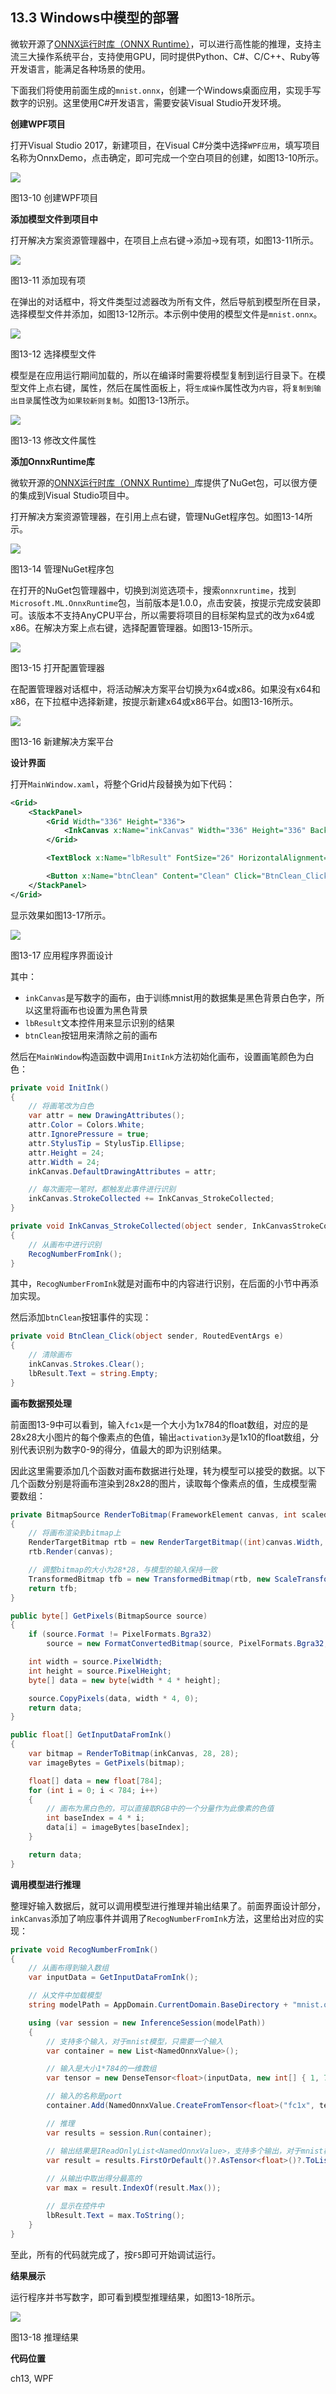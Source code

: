 <!--Copyright © Microsoft Corporation. All rights reserved.
  适用于[License](https://github.com/Microsoft/ai-edu/blob/master/LICENSE.md)版权许可-->

## 13.3 Windows中模型的部署

微软开源了[ONNX运行时库（ONNX Runtime）](https://github.com/microsoft/onnxruntime)，可以进行高性能的推理，支持主流三大操作系统平台，支持使用GPU，同时提供Python、C#、C/C++、Ruby等开发语言，能满足各种场景的使用。

下面我们将使用前面生成的`mnist.onnx`，创建一个Windows桌面应用，实现手写数字的识别。这里使用C#开发语言，需要安装Visual Studio开发环境。

**创建WPF项目**

打开Visual Studio 2017，新建项目，在Visual C#分类中选择`WPF应用`，填写项目名称为OnnxDemo，点击确定，即可完成一个空白项目的创建，如图13-10所示。

<img src="./img/13/createproject.png" ch="500" />

图13-10 创建WPF项目

**添加模型文件到项目中**

打开解决方案资源管理器中，在项目上点右键->添加->现有项，如图13-11所示。

<img src="./img/13/add.png" ch="535" />

图13-11 添加现有项

在弹出的对话框中，将文件类型过滤器改为所有文件，然后导航到模型所在目录，选择模型文件并添加，如图13-12所示。本示例中使用的模型文件是`mnist.onnx`。

<img src="./img/13/addmodel.png" ch="500" />

图13-12 选择模型文件

模型是在应用运行期间加载的，所以在编译时需要将模型复制到运行目录下。在模型文件上点右键，属性，然后在属性面板上，将`生成操作`属性改为`内容`，将`复制到输出目录`属性改为`如果较新则复制`。如图13-13所示。

<img src="./img/13/modelproperty.png" />

图13-13 修改文件属性

**添加OnnxRuntime库**

微软开源的[ONNX运行时库（ONNX Runtime）](https://github.com/Microsoft/onnxruntime)库提供了NuGet包，可以很方便的集成到Visual Studio项目中。

打开解决方案资源管理器，在引用上点右键，管理NuGet程序包。如图13-14所示。

<img src="./img/13/addref1.png" ch="500" />

图13-14 管理NuGet程序包

在打开的NuGet包管理器中，切换到浏览选项卡，搜索`onnxruntime`，找到`Microsoft.ML.OnnxRuntime`包，当前版本是1.0.0，点击安装，按提示完成安装即可。该版本不支持AnyCPU平台，所以需要将项目的目标架构显式的改为x64或x86。在解决方案上点右键，选择配置管理器。如图13-15所示。

<img src="./img/13/changetarget1.png" />

图13-15 打开配置管理器

在配置管理器对话框中，将活动解决方案平台切换为x64或x86。如果没有x64和x86，在下拉框中选择新建，按提示新建x64或x86平台。如图13-16所示。

<img src="./img/13/changetarget2.png" ch="500" />

图13-16 新建解决方案平台

**设计界面**

打开`MainWindow.xaml`，将整个Grid片段替换为如下代码：

``` xml
<Grid>
    <StackPanel>
        <Grid Width="336" Height="336">
            <InkCanvas x:Name="inkCanvas" Width="336" Height="336" Background="Black"/>
        </Grid>

        <TextBlock x:Name="lbResult" FontSize="26" HorizontalAlignment="Center"/>

        <Button x:Name="btnClean" Content="Clean" Click="BtnClean_Click" FontSize="26"/>
    </StackPanel>
</Grid>
```

显示效果如图13-17所示。

<img src="./img/13/ui.png" ch="500" />

图13-17 应用程序界面设计

其中：

- `inkCanvas`是写数字的画布，由于训练mnist用的数据集是黑色背景白色字，所以这里将画布也设置为黑色背景
- `lbResult`文本控件用来显示识别的结果
- `btnClean`按钮用来清除之前的画布

然后在`MainWindow`构造函数中调用`InitInk`方法初始化画布，设置画笔颜色为白色：

``` C#
private void InitInk()
{
    // 将画笔改为白色
    var attr = new DrawingAttributes();
    attr.Color = Colors.White;
    attr.IgnorePressure = true;
    attr.StylusTip = StylusTip.Ellipse;
    attr.Height = 24;
    attr.Width = 24;
    inkCanvas.DefaultDrawingAttributes = attr;

    // 每次画完一笔时，都触发此事件进行识别
    inkCanvas.StrokeCollected += InkCanvas_StrokeCollected;
}

private void InkCanvas_StrokeCollected(object sender, InkCanvasStrokeCollectedEventArgs e)
{
    // 从画布中进行识别
    RecogNumberFromInk(); 
}
```

其中，`RecogNumberFromInk`就是对画布中的内容进行识别，在后面的小节中再添加实现。

然后添加`btnClean`按钮事件的实现：

``` C#
private void BtnClean_Click(object sender, RoutedEventArgs e)
{
    // 清除画布
    inkCanvas.Strokes.Clear();
    lbResult.Text = string.Empty;
}
```

**画布数据预处理**

前面图13-9中可以看到，输入`fc1x`是一个大小为1x784的float数组，对应的是28x28大小图片的每个像素点的色值，输出`activation3y`是1x10的float数组，分别代表识别为数字0-9的得分，值最大的即为识别结果。

因此这里需要添加几个函数对画布数据进行处理，转为模型可以接受的数据。以下几个函数分别是将画布渲染到28x28的图片，读取每个像素点的值，生成模型需要数组：

``` C#
private BitmapSource RenderToBitmap(FrameworkElement canvas, int scaledWidth, int scaledHeight)
{
    // 将画布渲染到bitmap上
    RenderTargetBitmap rtb = new RenderTargetBitmap((int)canvas.Width, (int)canvas.Height, 96d, 96d, PixelFormats.Default);
    rtb.Render(canvas);

    // 调整bitmap的大小为28*28，与模型的输入保持一致
    TransformedBitmap tfb = new TransformedBitmap(rtb, new ScaleTransform(scaledWidth / rtb.Width, scaledHeight / rtb.Height));
    return tfb;
}

public byte[] GetPixels(BitmapSource source)
{
    if (source.Format != PixelFormats.Bgra32)
        source = new FormatConvertedBitmap(source, PixelFormats.Bgra32, null, 0);

    int width = source.PixelWidth;
    int height = source.PixelHeight;
    byte[] data = new byte[width * 4 * height];

    source.CopyPixels(data, width * 4, 0);
    return data;
}

public float[] GetInputDataFromInk()
{
    var bitmap = RenderToBitmap(inkCanvas, 28, 28);
    var imageBytes = GetPixels(bitmap);

    float[] data = new float[784];
    for (int i = 0; i < 784; i++)
    {
        // 画布为黑白色的，可以直接取RGB中的一个分量作为此像素的色值
        int baseIndex = 4 * i;
        data[i] = imageBytes[baseIndex];
    }

    return data;
}
```

**调用模型进行推理**

整理好输入数据后，就可以调用模型进行推理并输出结果了。前面界面设计部分，`inkCanvas`添加了响应事件并调用了`RecogNumberFromInk`方法，这里给出对应的实现：

``` C#
private void RecogNumberFromInk()
{
    // 从画布得到输入数组
    var inputData = GetInputDataFromInk();

    // 从文件中加载模型
    string modelPath = AppDomain.CurrentDomain.BaseDirectory + "mnist.onnx";

    using (var session = new InferenceSession(modelPath))
    {
        // 支持多个输入，对于mnist模型，只需要一个输入
        var container = new List<NamedOnnxValue>();

        // 输入是大小1*784的一维数组
        var tensor = new DenseTensor<float>(inputData, new int[] { 1, 784 });

        // 输入的名称是port
        container.Add(NamedOnnxValue.CreateFromTensor<float>("fc1x", tensor));

        // 推理
        var results = session.Run(container);

        // 输出结果是IReadOnlyList<NamedOnnxValue>，支持多个输出，对于mnist模型，只有一个输出
        var result = results.FirstOrDefault()?.AsTensor<float>()?.ToList();
        
        // 从输出中取出得分最高的
        var max = result.IndexOf(result.Max());

        // 显示在控件中
        lbResult.Text = max.ToString();
    }
}
```

至此，所有的代码就完成了，按`F5`即可开始调试运行。

**结果展示**

运行程序并书写数字，即可看到模型推理结果，如图13-18所示。

<img src="./img/13/screenshot.png" ch="500" />

图13-18 推理结果

**代码位置**

ch13, WPF
